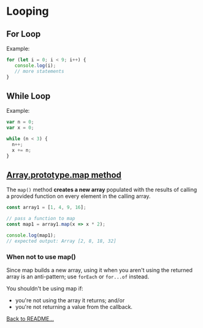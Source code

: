 # Looping

## For Loop

Example:

```javascript
for (let i = 0; i < 9; i++) {
   console.log(i);
   // more statements
}
```

## While Loop

Example:

```javascript
var n = 0;
var x = 0;

while (n < 3) {
  n++;
  x += n;
}
```

## [Array.prototype.map method](https://developer.mozilla.org/en-US/docs/Web/JavaScript/Reference/Global_Objects/Array/map)

The `map()` method **creates a new array** populated with the results of calling a provided function on every element in the calling array.

```javascript
const array1 = [1, 4, 9, 16];

// pass a function to map
const map1 = array1.map(x => x * 2);

console.log(map1);
// expected output: Array [2, 8, 18, 32]

```

### When not to use map()

Since map builds a new array, using it when you aren't using the returned array is an anti-pattern; use `forEach` or `for...of` instead.

You shouldn't be using map if:

- you're not using the array it returns; and/or
- you're not returning a value from the callback.

[Back to README...](README.md#looping)
